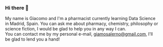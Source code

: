 ### Hi there 👋

My name is Giacomo and I'm a pharmacist currently learning Data Science in Madrid, Spain.
You can ask me about pharmacy, chemistry, philosophy or science fiction, I would be glad to help you in any way I can.
<br>You can contact me by my personal e-mail, giamosalerno@gmail.com, I'll be glad to lend you a hand!

<!--
**GiamoSalerno/GiamoSalerno** is a ✨ _special_ ✨ repository because its `README.md` (this file) appears on your GitHub profile.

Here are some ideas to get you started:

- 🔭 I’m currently working on ...
- 🌱 I’m currently learning Data Sciente
- 👯 I’m looking to collaborate on ...
- 🤔 I’m looking for help with ...
- 💬 Ask me about pharmacy, chemistry or science fiction
- 📫 How to reach me: giamosalerno@gmail.com
- 😄 Pronouns: He/Him
- ⚡ Fun fact: ...
-->
